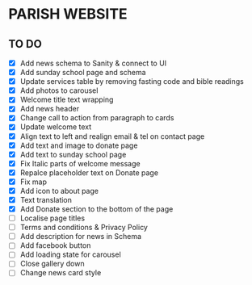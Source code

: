 # PARISH WEBSITE

## TO DO

- [x] Add news schema to Sanity & connect to UI
- [x] Add sunday school page and schema
- [x] Update services table by removing fasting code and bible readings
- [x] Add photos to carousel
- [x] Welcome title text wrapping
- [x] Add news header
- [x] Change call to action from paragraph to cards
- [x] Update welcome text
- [x] Align text to left and realign email & tel on contact page
- [x] Add text and image to donate page
- [x] Add text to sunday school page
- [x] Fix Italic parts of welcome message
- [x] Repalce placeholder text on Donate page
- [x] Fix map
- [x] Add icon to about page
- [x] Text translation
- [x] Add Donate section to the bottom of the page
- [ ] Localise page titles
- [ ] Terms and conditions & Privacy Policy
- [ ] Add description for news in Schema
- [ ] Add facebook button
- [ ] Add loading state for carousel
- [ ] Close gallery down
- [ ] Change news card style